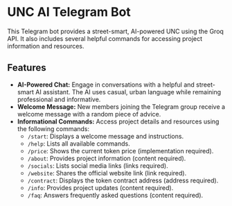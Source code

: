 # UNC AI Telegram Bot

This Telegram bot provides a street-smart, AI-powered UNC using the Groq API.  It also includes several helpful commands for accessing project information and resources.

## Features

* **AI-Powered Chat:**  Engage in conversations with a helpful and street-smart AI assistant.  The AI uses casual, urban language while remaining professional and informative.
* **Welcome Message:** New members joining the Telegram group receive a welcome message with a random piece of advice.
* **Informational Commands:**  Access project details and resources using the following commands:
    * `/start`: Displays a welcome message and instructions.
    * `/help`: Lists all available commands.
    * `/price`: Shows the current token price (implementation required).
    * `/about`: Provides project information (content required).
    * `/socials`: Lists social media links (links required).
    * `/website`: Shares the official website link (link required).
    * `/contract`: Displays the token contract address (address required).
    * `/info`: Provides project updates (content required).
    * `/faq`: Answers frequently asked questions (content required).
